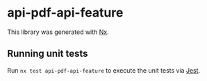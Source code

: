 # api-pdf-api-feature

This library was generated with [Nx](https://nx.dev).

## Running unit tests

Run `nx test api-pdf-api-feature` to execute the unit tests via [Jest](https://jestjs.io).
